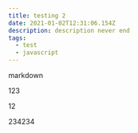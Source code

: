 ```yaml
---
title: testing 2
date: 2021-01-02T12:31:06.154Z
description: description never end
tags:
  - test
  - javascript
---
```

markdown



123

12

234234